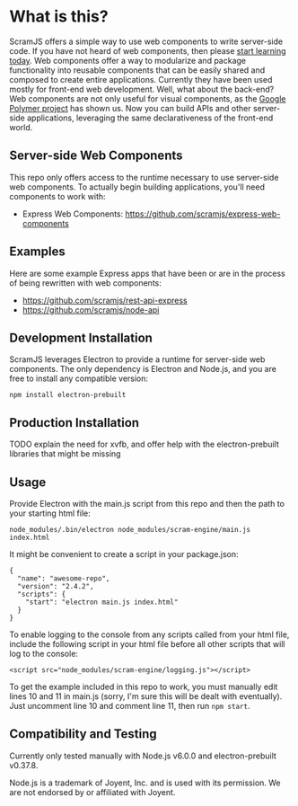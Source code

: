 # What is this?
ScramJS offers a simple way to use web components to write server-side code. If you have not heard of web components, then please [start learning today](http://webcomponents.org/). Web components offer a way to modularize and package functionality into reusable components that can be easily shared and composed to create entire applications. Currently they have been used mostly for front-end web development. Well, what about the back-end? Web components are not only useful for visual components, as the [Google Polymer project](https://www.polymer-project.org/1.0/) has shown us. Now you can build APIs and other server-side applications, leveraging the same declarativeness of the front-end world. 

## Server-side Web Components
This repo only offers access to the runtime necessary to use server-side web components. To actually begin building applications, you'll need components to work with:

* Express Web Components: https://github.com/scramjs/express-web-components

## Examples
Here are some example Express apps that have been or are in the process of being rewritten with web components:
* https://github.com/scramjs/rest-api-express
* https://github.com/scramjs/node-api

## Development Installation
ScramJS leverages Electron to provide a runtime for server-side web components. The only dependency is Electron and Node.js, and you are free to install any compatible version: 

`npm install electron-prebuilt`

## Production Installation
TODO explain the need for xvfb, and offer help with the electron-prebuilt libraries that might be missing

## Usage
Provide Electron with the main.js script from this repo and then the path to your starting html file:

`node_modules/.bin/electron node_modules/scram-engine/main.js index.html`

It might be convenient to create a script in your package.json:

```
{
  "name": "awesome-repo",
  "version": "2.4.2",
  "scripts": {
    "start": "electron main.js index.html"
  }
}
````

To enable logging to the console from any scripts called from your html file, include the following script in your html file before all other scripts that will log to the console:

`<script src="node_modules/scram-engine/logging.js"></script>`

To get the example included in this repo to work, you must manually edit lines 10 and 11 in main.js (sorry, I'm sure this will be dealt with eventually). Just uncomment line 10 and comment line 11, then run `npm start`.

## Compatibility and Testing
Currently only tested manually with Node.js v6.0.0 and electron-prebuilt v0.37.8.

Node.js is a trademark of Joyent, Inc. and is used with its permission. We are not endorsed by or
affiliated with Joyent.
